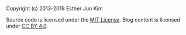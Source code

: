 Copyright (c) 2013-2019 Esther Jun Kim

Source code is licensed under the [MIT License](http://opensource.org/licenses/mit-license.html).
Blog content is licensed under [CC BY 4.0](http://creativecommons.org/licenses/by/4.0/).
